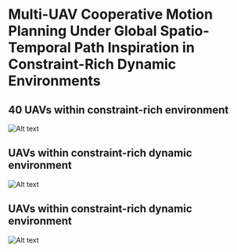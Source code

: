 
# Multi-UAV Cooperative Motion Planning Under Global Spatio-Temporal Path Inspiration in Constraint-Rich Dynamic Environments
## 40 UAVs within constraint-rich environment
![Alt text](src/constraint.gif)
## UAVs within constraint-rich dynamic environment

![Alt text](src/dynamic1.gif)
## UAVs within constraint-rich dynamic environment
![Alt text](src/dynamic2.gif)
